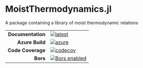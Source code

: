 # MoistThermodynamics.jl
A package containing a library of moist thermodynamic relations

|||
|---------------------:|:----------------------------------------------|
| **Documentation**    | [![latest][docs-latest-img]][docs-latest-url] |
| **Azure Build**      | [![azure][azure-img]][azure-url]              |
| **Code Coverage**    | [![codecov][codecov-img]][codecov-url]        |
| **Bors**             | [![Bors enabled][bors-img]][bors-url]         |

[docs-latest-img]: https://img.shields.io/badge/docs-latest-blue.svg
[docs-latest-url]: https://climate-machine.github.io/MoistThermodynamics.jl/latest/

[azure-img]: https://dev.azure.com/climate-machine/MoistThermodynamics.jl/_apis/build/status/climate-machine.MoistThermodynamics.jl?branchName=master
[azure-url]: https://dev.azure.com/climate-machine/MoistThermodynamics.jl/_build/latest?definitionId=1&branchName=master

[codecov-img]: https://codecov.io/gh/climate-machine/MoistThermodynamics.jl/branch/master/graph/badge.svg
[codecov-url]: https://codecov.io/gh/climate-machine/MoistThermodynamics.jl

[bors-img]: https://bors.tech/images/badge_small.svg
[bors-url]: https://app.bors.tech/repositories/20449

